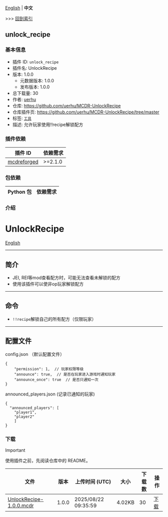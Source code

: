 [English](readme.md) | **中文**

\>\>\> [回到索引](/readme-zh_cn.md)

## unlock_recipe

### 基本信息

- 插件 ID: `unlock_recipe`
- 插件名: UnlockRecipe
- 版本: 1.0.0
  - 元数据版本: 1.0.0
  - 发布版本: 1.0.0
- 总下载量: 30
- 作者: [uerhu](https://uerhu.cn)
- 仓库: https://github.com/uerhu/MCDR-UnlockRecipe
- 仓库插件页: https://github.com/uerhu/MCDR-UnlockRecipe/tree/master
- 标签: [`工具`](/labels/tool/readme-zh_cn.md)
- 描述: 允许玩家使用!!recipe解锁配方

### 插件依赖

| 插件 ID | 依赖需求 |
| --- | --- |
| [mcdreforged](https://github.com/Fallen-Breath/MCDReforged) | \>=2.1.0 |

### 包依赖

| Python 包 | 依赖需求 |
| --- | --- |

### 介绍

# UnlockRecipe
[English](https://github.com/uerhu/MCDR-UnlockRecipe/tree/master/README.md)

---
## 简介
* JEI, REI等mod查看配方时，可能无法查看未解锁的配方
* 使用该插件可以使非op玩家解锁配方
---
## 命令
* `!!recipe`解锁自己的所有配方（仅限玩家）
---
## 配置文件
config.json （默认配置文件）
```json5
{
    "permission": 1,  // 玩家权限等级
    "announce": true,  // 是否在玩家进入游戏时通知玩家
    "announce_once": true  // 是否只通知一次
}
```
announced_players.json (记录已通知的玩家)
```json5
{
  "announced_players": [
    "player1",
    "player2"
    ]
}
```

### 下载

> [!IMPORTANT]
> 使用插件之前，先阅读仓库中的 README。

| 文件 | 版本 | 上传时间 (UTC) | 大小 | 下载数 | 操作 |
| --- | --- | --- | --- | --- | --- |
| [UnlockRecipe-1.0.0.mcdr](https://github.com/uerhu/MCDR-UnlockRecipe/releases/tag/1.0.0) | 1.0.0 | 2025/08/22 09:35:59 | 4.02KB | 30 | [下载](https://github.com/uerhu/MCDR-UnlockRecipe/releases/download/1.0.0/UnlockRecipe-1.0.0.mcdr) |

